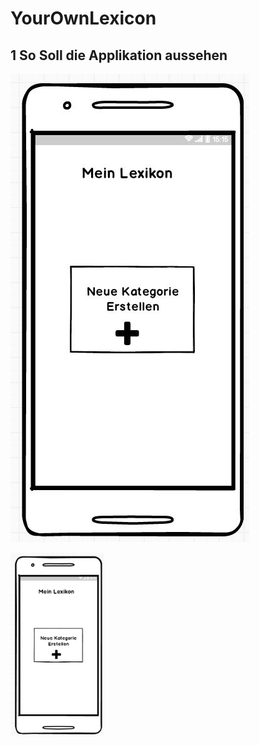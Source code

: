 # YourOwnLexicon

## 1 So Soll die Applikation aussehen

![firstStart](image/firstStart.JPG?raw=true "Wenn die App zum ersten Mal geöffnet wird bzw. keine Einträge vorhanden sind")

<img src="image/firstStart.JPG" width="150">
